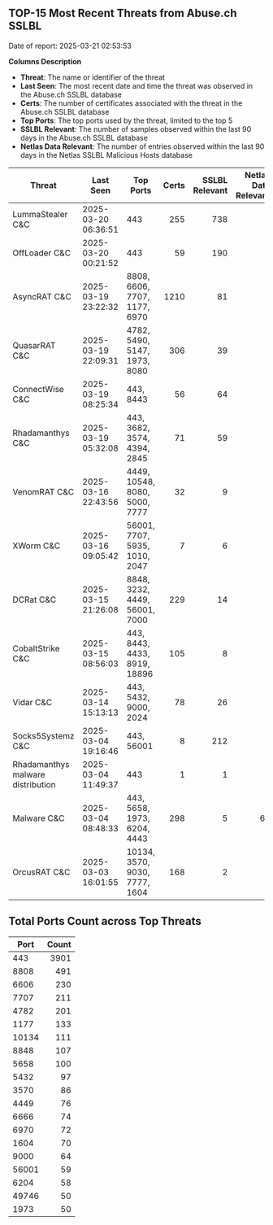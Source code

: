 ## TOP-15 Most Recent Threats from Abuse.ch SSLBL
Date of report: 2025-03-21 02:53:53

**Columns Description**
- **Threat**: The name or identifier of the threat
- **Last Seen**: The most recent date and time the threat was observed in the Abuse.ch SSLBL database
- **Certs**: The number of certificates associated with the threat in the Abuse.ch SSLBL database
- **Top Ports**: The top ports used by the threat, limited to the top 5
- **SSLBL Relevant**: The number of samples observed within the last 90 days in the Abuse.ch SSLBL database
- **Netlas Data Relevant**: The number of entries observed within the last 90 days in the Netlas SSLBL Malicious Hosts database



| Threat                     | Last Seen           | Top Ports          | Certs        | SSLBL Relevant   | Netlas Data Relevant  |
|----------------------------|---------------------|--------------------|-------------:|-----------------:|----------------------:|
| LummaStealer C&C           | 2025-03-20 06:36:51 | 443 | 255 | 738 | 0 |
| OffLoader C&C              | 2025-03-20 00:21:52 | 443 | 59 | 190 | 1 |
| AsyncRAT C&C               | 2025-03-19 23:22:32 | 8808, 6606, 7707, 1177, 6970 | 1210 | 81 | 0 |
| QuasarRAT C&C              | 2025-03-19 22:09:31 | 4782, 5490, 5147, 1973, 8080 | 306 | 39 | 0 |
| ConnectWise C&C            | 2025-03-19 08:25:34 | 443, 8443 | 56 | 64 | 1 |
| Rhadamanthys C&C           | 2025-03-19 05:32:08 | 443, 3682, 3574, 4394, 2845 | 71 | 59 | 0 |
| VenomRAT C&C               | 2025-03-16 22:43:56 | 4449, 10548, 8080, 5000, 7777 | 32 | 9 | 0 |
| XWorm C&C                  | 2025-03-16 09:05:42 | 56001, 7707, 5935, 1010, 2047 | 7 | 6 | 0 |
| DCRat C&C                  | 2025-03-15 21:26:08 | 8848, 3232, 4449, 56001, 7000 | 229 | 14 | 0 |
| CobaltStrike C&C           | 2025-03-15 08:56:03 | 443, 8443, 4433, 8919, 18896 | 105 | 8 | 5 |
| Vidar C&C                  | 2025-03-14 15:13:13 | 443, 5432, 9000, 2024 | 78 | 26 | 5 |
| Socks5Systemz C&C          | 2025-03-04 19:16:46 | 443, 56001 | 8 | 212 | 6 |
| Rhadamanthys malware distribution | 2025-03-04 11:49:37 | 443 | 1 | 1 | 0 |
| Malware C&C                | 2025-03-04 08:48:33 | 443, 5658, 1973, 6204, 4443 | 298 | 5 | 64 |
| OrcusRAT C&C               | 2025-03-03 16:01:55 | 10134, 3570, 9030, 7777, 1604 | 168 | 2 | 0 |

## Total Ports Count across Top Threats
| Port       | Count      |
|------------|-----------:|
| 443 | 3901 |
| 8808 | 491 |
| 6606 | 230 |
| 7707 | 211 |
| 4782 | 201 |
| 1177 | 133 |
| 10134 | 111 |
| 8848 | 107 |
| 5658 | 100 |
| 5432 | 97 |
| 3570 | 86 |
| 4449 | 76 |
| 6666 | 74 |
| 6970 | 72 |
| 1604 | 70 |
| 9000 | 64 |
| 56001 | 59 |
| 6204 | 58 |
| 49746 | 50 |
| 1973 | 50 |